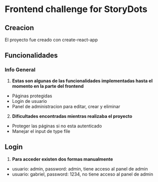 # Frontend challenge for StoryDots

## Creacion
El proyecto fue creado con create-react-app

## Funcionalidades
<a name="general-info"></a>
### Info General
1. **Estas son algunas de las funcionalidades implementadas hasta el momento en la parte del frontend**
* Páginas protegidas
* Login de usuario
* Panel de administracion para editar, crear y eliminar

2. **Dificultades encontradas mientras realizaba el proyecto**
* Proteger las páginas si no esta autenticado
* Manejar el input de type file 

## Login
<a name="general-info"></a>
1. **Para acceder existen dos formas manualmente**
* usuario: admin, password: admin, tiene acceso al panel de admin
* usuario: gabriel, password: 1234, no tiene acceso al panel de admin
